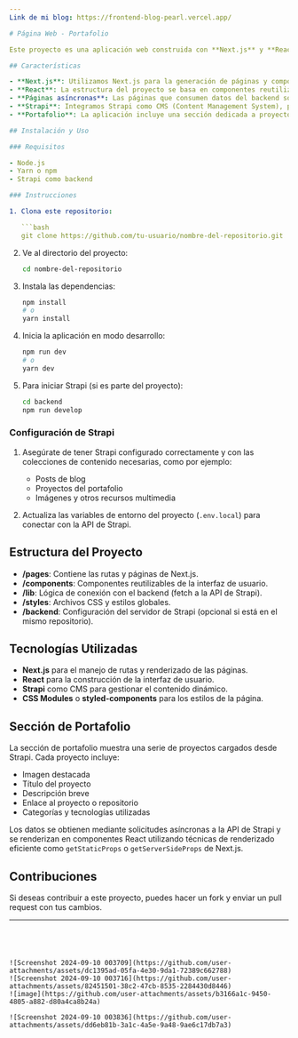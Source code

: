 ```yaml
---
Link de mi blog: https://frontend-blog-pearl.vercel.app/

# Página Web - Portafolio

Este proyecto es una aplicación web construida con **Next.js** y **React**, que incluye una sección de portafolio y utiliza **Strapi** como backend para la gestión de contenidos. La aplicación permite la visualización dinámica de datos mediante el uso de **fetch** para obtener información de Strapi de manera asíncrona.

## Características

- **Next.js**: Utilizamos Next.js para la generación de páginas y componentes de React, lo que permite un rendimiento optimizado y una fácil configuración para el renderizado del lado del servidor (SSR).
- **React**: La estructura del proyecto se basa en componentes reutilizables, lo que facilita el desarrollo y mantenimiento de la interfaz de usuario.
- **Páginas asíncronas**: Las páginas que consumen datos del backend son renderizadas de forma asíncrona mediante `fetch`, asegurando una experiencia de usuario fluida y reactiva.
- **Strapi**: Integramos Strapi como CMS (Content Management System), permitiendo la creación, gestión y actualización de los datos que se muestran en la web, como imágenes, títulos y descripciones.
- **Portafolio**: La aplicación incluye una sección dedicada a proyectos del portafolio, donde se muestran trabajos previos, junto con imágenes, descripciones y enlaces a cada proyecto.

## Instalación y Uso

### Requisitos

- Node.js
- Yarn o npm
- Strapi como backend

### Instrucciones

1. Clona este repositorio:

   ```bash
   git clone https://github.com/tu-usuario/nombre-del-repositorio.git
   ```

2. Ve al directorio del proyecto:

   ```bash
   cd nombre-del-repositorio
   ```

3. Instala las dependencias:

   ```bash
   npm install
   # o
   yarn install
   ```

4. Inicia la aplicación en modo desarrollo:

   ```bash
   npm run dev
   # o
   yarn dev
   ```

5. Para iniciar Strapi (si es parte del proyecto):

   ```bash
   cd backend
   npm run develop
   ```

### Configuración de Strapi

1. Asegúrate de tener Strapi configurado correctamente y con las colecciones de contenido necesarias, como por ejemplo:
   - Posts de blog
   - Proyectos del portafolio
   - Imágenes y otros recursos multimedia

2. Actualiza las variables de entorno del proyecto (`.env.local`) para conectar con la API de Strapi.

## Estructura del Proyecto

- **/pages**: Contiene las rutas y páginas de Next.js.
- **/components**: Componentes reutilizables de la interfaz de usuario.
- **/lib**: Lógica de conexión con el backend (fetch a la API de Strapi).
- **/styles**: Archivos CSS y estilos globales.
- **/backend**: Configuración del servidor de Strapi (opcional si está en el mismo repositorio).

## Tecnologías Utilizadas

- **Next.js** para el manejo de rutas y renderizado de las páginas.
- **React** para la construcción de la interfaz de usuario.
- **Strapi** como CMS para gestionar el contenido dinámico.
- **CSS Modules** o **styled-components** para los estilos de la página.

## Sección de Portafolio

La sección de portafolio muestra una serie de proyectos cargados desde Strapi. Cada proyecto incluye:

- Imagen destacada
- Título del proyecto
- Descripción breve
- Enlace al proyecto o repositorio
- Categorías y tecnologías utilizadas

Los datos se obtienen mediante solicitudes asíncronas a la API de Strapi y se renderizan en componentes React utilizando técnicas de renderizado eficiente como `getStaticProps` o `getServerSideProps` de Next.js.

## Contribuciones

Si deseas contribuir a este proyecto, puedes hacer un fork y enviar un pull request con tus cambios.

---
```




![Screenshot 2024-09-10 003709](https://github.com/user-attachments/assets/dc1395ad-05fa-4e30-9da1-72389c662788)
![Screenshot 2024-09-10 003716](https://github.com/user-attachments/assets/82451501-38c2-47cb-8535-2284430d8446)
![image](https://github.com/user-attachments/assets/b3166a1c-9450-4805-a882-d80a4ca8b24a)

![Screenshot 2024-09-10 003836](https://github.com/user-attachments/assets/dd6eb81b-3a1c-4a5e-9a48-9ae6c17db7a3)
